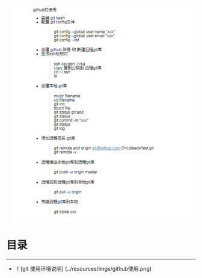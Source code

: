 <p align="center">
    <img src="../data/imgs/github使用.png" width="480"\>
</p>

# 目录

---

* ！[git 使用环境说明] (../resources/imgs/github使用.png)

